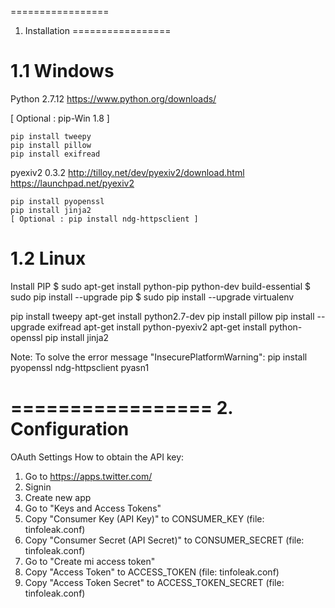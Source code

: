 =================
1. Installation
=================

1.1 Windows
=================
Python 2.7.12
https://www.python.org/downloads/

[ Optional : pip-Win 1.8  ]

	pip install tweepy
	pip install pillow
	pip install exifread

pyexiv2 0.3.2 
http://tilloy.net/dev/pyexiv2/download.html
https://launchpad.net/pyexiv2

	pip install pyopenssl
	pip install jinja2
	[ Optional : pip install ndg-httpsclient ]


1.2 Linux
=================
Install PIP
$ sudo apt-get install python-pip python-dev build-essential 
$ sudo pip install --upgrade pip 
$ sudo pip install --upgrade virtualenv 

pip install tweepy
apt-get install python2.7-dev
pip install pillow
pip install --upgrade exifread
apt-get install python-pyexiv2
apt-get install python-openssl
pip install jinja2

Note:
To solve the error message "InsecurePlatformWarning":
pip install pyopenssl ndg-httpsclient pyasn1


=================
2. Configuration
=================
OAuth Settings
How to obtain the API key:

1) Go to https://apps.twitter.com/
2) Signin
3) Create new app
4) Go to "Keys and Access Tokens"
5) Copy "Consumer Key (API Key)" to CONSUMER_KEY (file: tinfoleak.conf)
6) Copy "Consumer Secret (API Secret)" to CONSUMER_SECRET (file: tinfoleak.conf)
7) Go to "Create mi access token"
8) Copy "Access Token" to ACCESS_TOKEN (file: tinfoleak.conf)
9) Copy "Access Token Secret" to ACCESS_TOKEN_SECRET (file: tinfoleak.conf)


